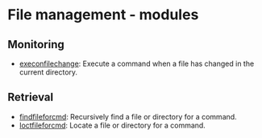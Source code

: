 
# File management - modules

## Monitoring

* [execonfilechange](monitoring/execonfilechange): Execute a command when a file has changed in the current directory.

## Retrieval

* [findfileforcmd](retrieval/findfileforcmd): Recursively find a file or directory for a command.
* [loctfileforcmd](retrieval/loctfileforcmd): Locate a file or directory for a command.

